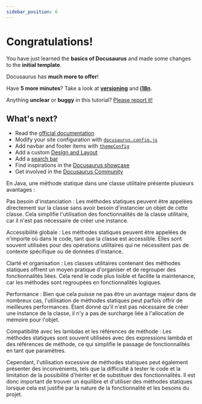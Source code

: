 ```yaml
---
sidebar_position: 6
---
```


# Congratulations!

You have just learned the **basics of Docusaurus** and made some changes to the **initial template**.

Docusaurus has **much more to offer**!

Have **5 more minutes**? Take a look at **[versioning](../tutorial-extras/manage-docs-versions.md)** and **[i18n](../tutorial-extras/translate-your-site.md)**.

Anything **unclear** or **buggy** in this tutorial? [Please report it!](https://github.com/facebook/docusaurus/discussions/4610)

## What's next?

- Read the [official documentation](https://docusaurus.io/)
- Modify your site configuration with [`docusaurus.config.js`](https://docusaurus.io/docs/api/docusaurus-config)
- Add navbar and footer items with [`themeConfig`](https://docusaurus.io/docs/api/themes/configuration)
- Add a custom [Design and Layout](https://docusaurus.io/docs/styling-layout)
- Add a [search bar](https://docusaurus.io/docs/search)
- Find inspirations in the [Docusaurus showcase](https://docusaurus.io/showcase)
- Get involved in the [Docusaurus Community](https://docusaurus.io/community/support)

En Java, une méthode statique dans une classe utilitaire présente plusieurs avantages :

Pas besoin d'instanciation : Les méthodes statiques peuvent être appelées directement sur la classe sans avoir besoin d'instancier un objet de cette classe. Cela simplifie l'utilisation des fonctionnalités de la classe utilitaire, car il n'est pas nécessaire de créer une instance.

Accessibilité globale : Les méthodes statiques peuvent être appelées de n'importe où dans le code, tant que la classe est accessible. Elles sont souvent utilisées pour des opérations utilitaires qui ne nécessitent pas de contexte spécifique ou de données d'instance.

Clarté et organisation : Les classes utilitaires contenant des méthodes statiques offrent un moyen pratique d'organiser et de regrouper des fonctionnalités liées. Cela rend le code plus lisible et facilite la maintenance, car les méthodes sont regroupées en fonctionnalités logiques.

Performance : Bien que cela puisse ne pas être un avantage majeur dans de nombreux cas, l'utilisation de méthodes statiques peut parfois offrir de meilleures performances. Étant donné qu'il n'est pas nécessaire de créer une instance de la classe, il n'y a pas de surcharge liée à l'allocation de mémoire pour l'objet.

Compatibilité avec les lambdas et les références de méthode : Les méthodes statiques sont souvent utilisées avec des expressions lambda et des références de méthode, ce qui simplifie le passage de fonctionnalités en tant que paramètres.

Cependant, l'utilisation excessive de méthodes statiques peut également présenter des inconvénients, tels que la difficulté à tester le code et la limitation de la possibilité d'hériter et de substituer des fonctionnalités. Il est donc important de trouver un équilibre et d'utiliser des méthodes statiques lorsque cela est justifié par la nature de la fonctionnalité et les besoins du projet.
